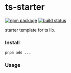 # ts-starter 

<p>
  <a href="https://npmjs.com/package/ts-starter"><img src="https://img.shields.io/npm/v/ts-starter.svg" alt="npm package"></a>
  <a href="https://github.com/zhou-tao/ts-starter/actions/workflows/ci.yml"><img src="https://github.com/zhou-tao/ts-starter/actions/workflows/ci.yml/badge.svg?branch=main" alt="build status"></a>
</p>

starter template for ts lib.

### Install

```bash
pnpm add ...
```

### Usage
